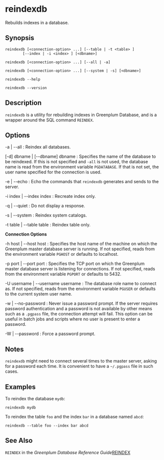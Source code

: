 # reindexdb 

Rebuilds indexes in a database.

## Synopsis 

``` {#client_util_synopsis}
reindexdb [<connection-option> ...] [--table | -t <table> ] 
        [--index | -i <index> ] [<dbname>]

reindexdb [<connection-option> ...] [--all | -a]

reindexdb [<connection-option> ...] [--system | -s] [<dbname>]

reindexdb --help 

reindexdb --version
```

## Description 

`reindexdb` is a utility for rebuilding indexes in Greenplum Database, and is a wrapper around the SQL command `REINDEX`.

## Options 

-a \| --all
:   Reindex all databases.

\[-d\] dbname \| \[--dbname\] dbname
:   Specifies the name of the database to be reindexed. If this is not specified and `-all` is not used, the database name is read from the environment variable `PGDATABASE`. If that is not set, the user name specified for the connection is used.

-e \| --echo
:   Echo the commands that `reindexdb` generates and sends to the server.

-i index \| --index index
:   Recreate index only.

-q \| --quiet
:   Do not display a response.

-s \| --system
:   Reindex system catalogs.

-t table \| --table table
:   Reindex table only.

**Connection Options**

-h host \| --host host
:   Specifies the host name of the machine on which the Greenplum master database server is running. If not specified, reads from the environment variable `PGHOST` or defaults to localhost.

-p port \| --port port
:   Specifies the TCP port on which the Greenplum master database server is listening for connections. If not specified, reads from the environment variable `PGPORT` or defaults to 5432.

-U username \| --username username
:   The database role name to connect as. If not specified, reads from the environment variable `PGUSER` or defaults to the current system user name.

-w \| --no-password
:   Never issue a password prompt. If the server requires password authentication and a password is not available by other means such as a `.pgpass` file, the connection attempt will fail. This option can be useful in batch jobs and scripts where no user is present to enter a password.

-W \| --password
:   Force a password prompt.

## Notes 

`reindexdb` might need to connect several times to the master server, asking for a password each time. It is convenient to have a `~/.pgpass` file in such cases.

## Examples 

To reindex the database `mydb`:

```
reindexdb mydb
```

To reindex the table `foo` and the index `bar` in a database named `abcd`:

```
reindexdb --table foo --index bar abcd
```

## See Also 

`REINDEX` in the *Greenplum Database Reference Guide*[REINDEX](../../ref_guide/sql_commands/REINDEX.html)

